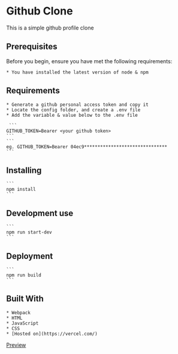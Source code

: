 # Github Clone

This is a simple github profile clone

## Prerequisites

Before you begin, ensure you have met the following requirements:

    * You have installed the latest version of node & npm

## Requirements

    * Generate a github personal access token and copy it
    * Locate the config folder, and create a .env file
    * Add the variable & value below to the .env file

     ```
    GITHUB_TOKEN=Bearer <your github token>
    ```
    ```
    eg. GITHUB_TOKEN=Bearer 04ec9*******************************
    ```

## Installing

    ```
    npm install
    ```

## Development use

    ```
    npm run start-dev
    ```

## Deployment

    ```
    npm run build
    ```

## Built With

    * Webpack
    * HTML
    * JavaScript
    * CSS
    * [Hosted on](https://vercel.com/)

[Preview](https://github-clone.orsdev.vercel.app/)
